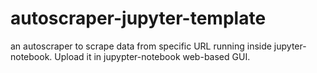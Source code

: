 # autoscraper-jupyter-template
an autoscraper to scrape data from specific URL running inside jupyter-notebook. 
Upload it in jupypter-notebook web-based GUI.

